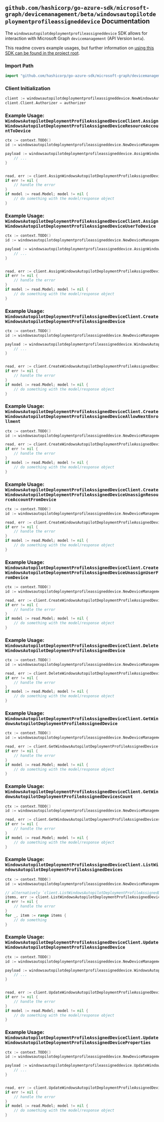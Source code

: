 
## `github.com/hashicorp/go-azure-sdk/microsoft-graph/devicemanagement/beta/windowsautopilotdeploymentprofileassigneddevice` Documentation

The `windowsautopilotdeploymentprofileassigneddevice` SDK allows for interaction with Microsoft Graph `devicemanagement` (API Version `beta`).

This readme covers example usages, but further information on [using this SDK can be found in the project root](https://github.com/hashicorp/go-azure-sdk/tree/main/docs).

### Import Path

```go
import "github.com/hashicorp/go-azure-sdk/microsoft-graph/devicemanagement/beta/windowsautopilotdeploymentprofileassigneddevice"
```


### Client Initialization

```go
client := windowsautopilotdeploymentprofileassigneddevice.NewWindowsAutopilotDeploymentProfileAssignedDeviceClientWithBaseURI("https://graph.microsoft.com")
client.Client.Authorizer = authorizer
```


### Example Usage: `WindowsAutopilotDeploymentProfileAssignedDeviceClient.AssignWindowsAutopilotDeploymentProfileAssignedDeviceResourceAccountToDevice`

```go
ctx := context.TODO()
id := windowsautopilotdeploymentprofileassigneddevice.NewDeviceManagementWindowsAutopilotDeploymentProfileIdAssignedDeviceID("windowsAutopilotDeploymentProfileId", "windowsAutopilotDeviceIdentityId")

payload := windowsautopilotdeploymentprofileassigneddevice.AssignWindowsAutopilotDeploymentProfileAssignedDeviceResourceAccountToDeviceRequest{
	// ...
}


read, err := client.AssignWindowsAutopilotDeploymentProfileAssignedDeviceResourceAccountToDevice(ctx, id, payload, windowsautopilotdeploymentprofileassigneddevice.DefaultAssignWindowsAutopilotDeploymentProfileAssignedDeviceResourceAccountToDeviceOperationOptions())
if err != nil {
	// handle the error
}
if model := read.Model; model != nil {
	// do something with the model/response object
}
```


### Example Usage: `WindowsAutopilotDeploymentProfileAssignedDeviceClient.AssignWindowsAutopilotDeploymentProfileAssignedDeviceUserToDevice`

```go
ctx := context.TODO()
id := windowsautopilotdeploymentprofileassigneddevice.NewDeviceManagementWindowsAutopilotDeploymentProfileIdAssignedDeviceID("windowsAutopilotDeploymentProfileId", "windowsAutopilotDeviceIdentityId")

payload := windowsautopilotdeploymentprofileassigneddevice.AssignWindowsAutopilotDeploymentProfileAssignedDeviceUserToDeviceRequest{
	// ...
}


read, err := client.AssignWindowsAutopilotDeploymentProfileAssignedDeviceUserToDevice(ctx, id, payload, windowsautopilotdeploymentprofileassigneddevice.DefaultAssignWindowsAutopilotDeploymentProfileAssignedDeviceUserToDeviceOperationOptions())
if err != nil {
	// handle the error
}
if model := read.Model; model != nil {
	// do something with the model/response object
}
```


### Example Usage: `WindowsAutopilotDeploymentProfileAssignedDeviceClient.CreateWindowsAutopilotDeploymentProfileAssignedDevice`

```go
ctx := context.TODO()
id := windowsautopilotdeploymentprofileassigneddevice.NewDeviceManagementWindowsAutopilotDeploymentProfileID("windowsAutopilotDeploymentProfileId")

payload := windowsautopilotdeploymentprofileassigneddevice.WindowsAutopilotDeviceIdentity{
	// ...
}


read, err := client.CreateWindowsAutopilotDeploymentProfileAssignedDevice(ctx, id, payload, windowsautopilotdeploymentprofileassigneddevice.DefaultCreateWindowsAutopilotDeploymentProfileAssignedDeviceOperationOptions())
if err != nil {
	// handle the error
}
if model := read.Model; model != nil {
	// do something with the model/response object
}
```


### Example Usage: `WindowsAutopilotDeploymentProfileAssignedDeviceClient.CreateWindowsAutopilotDeploymentProfileAssignedDeviceAllowNextEnrollment`

```go
ctx := context.TODO()
id := windowsautopilotdeploymentprofileassigneddevice.NewDeviceManagementWindowsAutopilotDeploymentProfileIdAssignedDeviceID("windowsAutopilotDeploymentProfileId", "windowsAutopilotDeviceIdentityId")

read, err := client.CreateWindowsAutopilotDeploymentProfileAssignedDeviceAllowNextEnrollment(ctx, id, windowsautopilotdeploymentprofileassigneddevice.DefaultCreateWindowsAutopilotDeploymentProfileAssignedDeviceAllowNextEnrollmentOperationOptions())
if err != nil {
	// handle the error
}
if model := read.Model; model != nil {
	// do something with the model/response object
}
```


### Example Usage: `WindowsAutopilotDeploymentProfileAssignedDeviceClient.CreateWindowsAutopilotDeploymentProfileAssignedDeviceUnassignResourceAccountFromDevice`

```go
ctx := context.TODO()
id := windowsautopilotdeploymentprofileassigneddevice.NewDeviceManagementWindowsAutopilotDeploymentProfileIdAssignedDeviceID("windowsAutopilotDeploymentProfileId", "windowsAutopilotDeviceIdentityId")

read, err := client.CreateWindowsAutopilotDeploymentProfileAssignedDeviceUnassignResourceAccountFromDevice(ctx, id, windowsautopilotdeploymentprofileassigneddevice.DefaultCreateWindowsAutopilotDeploymentProfileAssignedDeviceUnassignResourceAccountFromDeviceOperationOptions())
if err != nil {
	// handle the error
}
if model := read.Model; model != nil {
	// do something with the model/response object
}
```


### Example Usage: `WindowsAutopilotDeploymentProfileAssignedDeviceClient.CreateWindowsAutopilotDeploymentProfileAssignedDeviceUnassignUserFromDevice`

```go
ctx := context.TODO()
id := windowsautopilotdeploymentprofileassigneddevice.NewDeviceManagementWindowsAutopilotDeploymentProfileIdAssignedDeviceID("windowsAutopilotDeploymentProfileId", "windowsAutopilotDeviceIdentityId")

read, err := client.CreateWindowsAutopilotDeploymentProfileAssignedDeviceUnassignUserFromDevice(ctx, id, windowsautopilotdeploymentprofileassigneddevice.DefaultCreateWindowsAutopilotDeploymentProfileAssignedDeviceUnassignUserFromDeviceOperationOptions())
if err != nil {
	// handle the error
}
if model := read.Model; model != nil {
	// do something with the model/response object
}
```


### Example Usage: `WindowsAutopilotDeploymentProfileAssignedDeviceClient.DeleteWindowsAutopilotDeploymentProfileAssignedDevice`

```go
ctx := context.TODO()
id := windowsautopilotdeploymentprofileassigneddevice.NewDeviceManagementWindowsAutopilotDeploymentProfileIdAssignedDeviceID("windowsAutopilotDeploymentProfileId", "windowsAutopilotDeviceIdentityId")

read, err := client.DeleteWindowsAutopilotDeploymentProfileAssignedDevice(ctx, id, windowsautopilotdeploymentprofileassigneddevice.DefaultDeleteWindowsAutopilotDeploymentProfileAssignedDeviceOperationOptions())
if err != nil {
	// handle the error
}
if model := read.Model; model != nil {
	// do something with the model/response object
}
```


### Example Usage: `WindowsAutopilotDeploymentProfileAssignedDeviceClient.GetWindowsAutopilotDeploymentProfileAssignedDevice`

```go
ctx := context.TODO()
id := windowsautopilotdeploymentprofileassigneddevice.NewDeviceManagementWindowsAutopilotDeploymentProfileIdAssignedDeviceID("windowsAutopilotDeploymentProfileId", "windowsAutopilotDeviceIdentityId")

read, err := client.GetWindowsAutopilotDeploymentProfileAssignedDevice(ctx, id, windowsautopilotdeploymentprofileassigneddevice.DefaultGetWindowsAutopilotDeploymentProfileAssignedDeviceOperationOptions())
if err != nil {
	// handle the error
}
if model := read.Model; model != nil {
	// do something with the model/response object
}
```


### Example Usage: `WindowsAutopilotDeploymentProfileAssignedDeviceClient.GetWindowsAutopilotDeploymentProfileAssignedDevicesCount`

```go
ctx := context.TODO()
id := windowsautopilotdeploymentprofileassigneddevice.NewDeviceManagementWindowsAutopilotDeploymentProfileID("windowsAutopilotDeploymentProfileId")

read, err := client.GetWindowsAutopilotDeploymentProfileAssignedDevicesCount(ctx, id, windowsautopilotdeploymentprofileassigneddevice.DefaultGetWindowsAutopilotDeploymentProfileAssignedDevicesCountOperationOptions())
if err != nil {
	// handle the error
}
if model := read.Model; model != nil {
	// do something with the model/response object
}
```


### Example Usage: `WindowsAutopilotDeploymentProfileAssignedDeviceClient.ListWindowsAutopilotDeploymentProfileAssignedDevices`

```go
ctx := context.TODO()
id := windowsautopilotdeploymentprofileassigneddevice.NewDeviceManagementWindowsAutopilotDeploymentProfileID("windowsAutopilotDeploymentProfileId")

// alternatively `client.ListWindowsAutopilotDeploymentProfileAssignedDevices(ctx, id, windowsautopilotdeploymentprofileassigneddevice.DefaultListWindowsAutopilotDeploymentProfileAssignedDevicesOperationOptions())` can be used to do batched pagination
items, err := client.ListWindowsAutopilotDeploymentProfileAssignedDevicesComplete(ctx, id, windowsautopilotdeploymentprofileassigneddevice.DefaultListWindowsAutopilotDeploymentProfileAssignedDevicesOperationOptions())
if err != nil {
	// handle the error
}
for _, item := range items {
	// do something
}
```


### Example Usage: `WindowsAutopilotDeploymentProfileAssignedDeviceClient.UpdateWindowsAutopilotDeploymentProfileAssignedDevice`

```go
ctx := context.TODO()
id := windowsautopilotdeploymentprofileassigneddevice.NewDeviceManagementWindowsAutopilotDeploymentProfileIdAssignedDeviceID("windowsAutopilotDeploymentProfileId", "windowsAutopilotDeviceIdentityId")

payload := windowsautopilotdeploymentprofileassigneddevice.WindowsAutopilotDeviceIdentity{
	// ...
}


read, err := client.UpdateWindowsAutopilotDeploymentProfileAssignedDevice(ctx, id, payload, windowsautopilotdeploymentprofileassigneddevice.DefaultUpdateWindowsAutopilotDeploymentProfileAssignedDeviceOperationOptions())
if err != nil {
	// handle the error
}
if model := read.Model; model != nil {
	// do something with the model/response object
}
```


### Example Usage: `WindowsAutopilotDeploymentProfileAssignedDeviceClient.UpdateWindowsAutopilotDeploymentProfileAssignedDeviceProperties`

```go
ctx := context.TODO()
id := windowsautopilotdeploymentprofileassigneddevice.NewDeviceManagementWindowsAutopilotDeploymentProfileIdAssignedDeviceID("windowsAutopilotDeploymentProfileId", "windowsAutopilotDeviceIdentityId")

payload := windowsautopilotdeploymentprofileassigneddevice.UpdateWindowsAutopilotDeploymentProfileAssignedDevicePropertiesRequest{
	// ...
}


read, err := client.UpdateWindowsAutopilotDeploymentProfileAssignedDeviceProperties(ctx, id, payload, windowsautopilotdeploymentprofileassigneddevice.DefaultUpdateWindowsAutopilotDeploymentProfileAssignedDevicePropertiesOperationOptions())
if err != nil {
	// handle the error
}
if model := read.Model; model != nil {
	// do something with the model/response object
}
```
